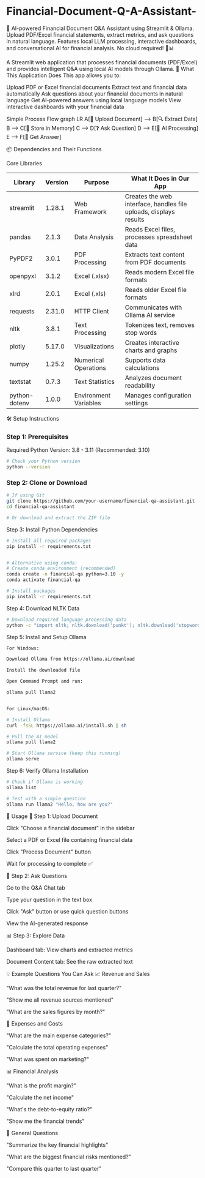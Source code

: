 # Financial-Document-Q-A-Assistant-
🤖 AI-powered Financial Document Q&amp;A Assistant using Streamlit &amp; Ollama. Upload PDF/Excel financial statements, extract metrics, and ask questions in natural language. Features local LLM processing, interactive dashboards, and conversational AI for financial analysis. No cloud required! 💼📊

A Streamlit web application that processes financial documents (PDF/Excel) and provides intelligent Q&A using local AI models through Ollama.
🎯 What This Application Does
This app allows you to:

Upload PDF or Excel financial documents
Extract text and financial data automatically
Ask questions about your financial documents in natural language
Get AI-powered answers using local language models
View interactive dashboards with your financial data

Simple Process Flow
graph LR
    A[📄 Upload Document] --> B[🔍 Extract Data]
    B --> C[💾 Store in Memory]
    C --> D[❓ Ask Question]
    D --> E[🤖 AI Processing]
    E --> F[💬 Get Answer]

📦 Dependencies and Their Functions

Core Libraries

| Library        | Version  | Purpose            | What It Does in Our App |
|----------------|----------|--------------------|--------------------------|
| streamlit      | 1.28.1   | Web Framework      | Creates the web interface, handles file uploads, displays results |
| pandas         | 2.1.3    | Data Analysis      | Reads Excel files, processes spreadsheet data |
| PyPDF2         | 3.0.1    | PDF Processing     | Extracts text content from PDF documents |
| openpyxl       | 3.1.2    | Excel (.xlsx)      | Reads modern Excel file formats |
| xlrd           | 2.0.1    | Excel (.xls)       | Reads older Excel file formats |
| requests       | 2.31.0   | HTTP Client        | Communicates with Ollama AI service |
| nltk           | 3.8.1    | Text Processing    | Tokenizes text, removes stop words |
| plotly         | 5.17.0   | Visualizations     | Creates interactive charts and graphs |
| numpy          | 1.25.2   | Numerical Operations | Supports data calculations |
| textstat       | 0.7.3    | Text Statistics    | Analyzes document readability |
| python-dotenv  | 1.0.0    | Environment Variables | Manages configuration settings |

🛠️ Setup Instructions

### Step 1: Prerequisites
Required Python Version: 3.8 - 3.11 (Recommended: 3.10)
```bash
# Check your Python version
python --version
```
### Step 2: Clone or Download
```bash
# If using Git
git clone https://github.com/your-username/financial-qa-assistant.git
cd financial-qa-assistant

# Or download and extract the ZIP file
```
Step 3: Install Python Dependencies
```bash
# Install all required packages
pip install -r requirements.txt


# Alternative using conda:
# Create conda environment (recommended)
conda create -n financial-qa python=3.10 -y
conda activate financial-qa

# Install packages
pip install -r requirements.txt
```
Step 4: Download NLTK Data
```bash
# Download required language processing data
python -c "import nltk; nltk.download('punkt'); nltk.download('stopwords')"

```
Step 5: Install and Setup Ollama
```bash
For Windows:

Download Ollama from https://ollama.ai/download

Install the downloaded file

Open Command Prompt and run:

ollama pull llama2


For Linux/macOS:

# Install Ollama
curl -fsSL https://ollama.ai/install.sh | sh

# Pull the AI model
ollama pull llama2

# Start Ollama service (keep this running)
ollama serve
```

Step 6: Verify Ollama Installation
```bash
# Check if Ollama is working
ollama list

# Test with a simple question
ollama run llama2 "Hello, how are you?"
```
📝 Usage
📂 Step 1: Upload Document

Click "Choose a financial document" in the sidebar

Select a PDF or Excel file containing financial data

Click "Process Document" button

Wait for processing to complete ✅

💬 Step 2: Ask Questions

Go to the Q&A Chat tab

Type your question in the text box

Click "Ask" button or use quick question buttons

View the AI-generated response

📊 Step 3: Explore Data

Dashboard tab: View charts and extracted metrics

Document Content tab: See the raw extracted text

💡 Example Questions You Can Ask
📈 Revenue and Sales

"What was the total revenue for last quarter?"

"Show me all revenue sources mentioned"

"What are the sales figures by month?"

💸 Expenses and Costs

"What are the main expense categories?"

"Calculate the total operating expenses"

"What was spent on marketing?"

📊 Financial Analysis

"What is the profit margin?"

"Calculate the net income"

"What's the debt-to-equity ratio?"

"Show me the financial trends"

📝 General Questions

"Summarize the key financial highlights"

"What are the biggest financial risks mentioned?"

"Compare this quarter to last quarter"
